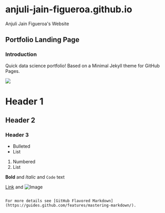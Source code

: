 # anjuli-jain-figueroa.github.io
Anjuli Jain Figueroa's Website

##  Portfolio Landing Page 
### Introduction

Quick data science portfolio! Based on a Minimal Jekyll theme for GitHub Pages.

<img src="images/demo.gif?raw=true"/>

# Header 1
## Header 2
### Header 3

- Bulleted
- List

1. Numbered
2. List

**Bold** and _Italic_ and `Code` text

[Link](url) and ![Image](src)
```

For more details see [GitHub Flavored Markdown](https://guides.github.com/features/mastering-markdown/).
